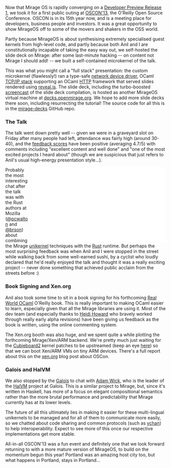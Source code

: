 Now that Mirage OS is rapidly converging on a
[Developer Preview Release 1](http://github.com/avsm/mirage/issues/102), we
took it for a first public outing at
[OSCON'13](http://www.oscon.com/oscon2013/), the O'Reilly Open Source
Conference. OSCON is in its 15th year now, and is a meeting place for
developers, business people and investors. It was a great opportunity to show
MirageOS off to some of the movers and shakers in the OSS world.

Partly because MirageOS is about synthesising extremely specialised guest
kernels from high-level code, and partly because both Anil and I are
constitutionally incapable of taking the easy way out, we self-hosted the
slide deck on Mirage: after some last-minute hacking -- on content not Mirage
I should add! -- we built a self-contained microkernel of the talk.

This was what you might call a "full stack" presentation: the custom
microkernel (flawlessly!) ran a type-safe
[network device driver](https://github.com/mirage/mirage-platform/blob/master/xen/lib/netif.ml),
OCaml [TCP/IP stack](http://github.com/mirage/mirage-net) supporting an OCaml
[HTTP](http://github.com/mirage/ocaml-cohttp) framework that served slides
rendered using [reveal.js](http://lab.hakim.se/reveal-js/). The slide deck,
including the turbo-boosted
[screencast](http://www.youtube.com/watch?v=2Mx8Bd5JYyo) of the slide deck
compilation, is hosted as another MirageOS virtual machine at
[decks.openmirage.org](http://decks.openmirage.org/). We hope to add more
slide decks there soon, including resurrecting the tutorial! The source code
for all this is in the [mirage-decks](http://github.com/mirage/mirage-decks)
GitHub repo.

### The Talk

The talk went down pretty well -- given we were in a graveyard slot on Friday
after many people had left, attendance was fairly high (around 30-40), and the
[feedback scores](http://www.oscon.com/oscon2013/public/schedule/detail/28956)
have been positive (averaging 4.7/5) with comments including "excellent
content and well done" and "one of the most excited projects I heard about"
(though we are suspicious that just refers to Anil's usual high-energy
presentation style...).

<iframe align="right" style="margin-left: 10px;" width="420" height="235" src="//www.youtube-nocookie.com/embed/2Mx8Bd5JYyo" frameborder="0" allowfullscreen="1"> </iframe>

Probably the most interesting chat after the talk was with the Rust authors
at Mozilla ([@pcwalton](http://twitter.com/pcwalton) and
[@brson](https://github.com/brson)) about combining the Mirage
[unikernel](http://anil.recoil.org/papers/2013-asplos-mirage.pdf) techniques
with the [Rust](http://www.rust-lang.org) runtime. But perhaps the most
surprising feedback was when Anil and I were stopped in the street while
walking back from some well-earned sushi, by a cyclist who loudly declared
that he'd really enjoyed the talk and thought it was a really exciting project
-- never done something that achieved public acclaim from the streets before
:)

### Book Signing and Xen.org

Anil also took some time to sit in a book signing for his forthcoming
[Real World OCaml](http://realworldocaml.org) O'Reilly book.  This is
really important to making OCaml easier to learn, especially given that
all the Mirage libraries are using it.  Most of the dev team (and especially
thanks to [Heidi Howard](https://twitter.com/heidiann360) who bravely worked
through really early alpha revisions) have been giving
us feedback as the book is written, using the online commenting system.

The Xen.org booth was also huge, and we spent quite a while plotting the
forthcoming Mirage/Xen/ARM backend. We're pretty much just waiting for the
[Cubieboard2](http://cubieboard.org) kernel patches to be upstreamed (keep an
eye [here](http://linux-sunxi.org/Main_Page)) so that we can boot Xen/ARM VMs
on tiny ARM devices.  There's a full report about this on the
[xen.org](http://blog.xen.org/index.php/2013/07/31/the-xen-project-at-oscon/)
blog post about OSCon.

### Galois and HalVM

We also stopped by the [Galois](http://corp.galois.com) to chat with [Adam
Wick](https://twitter.com/acwpdx), who is the leader of the
[HalVM](http://corp.galois.com/halvm) project at Galois. This is a similar
project to Mirage, but, since it's written in Haskell, has more of a focus
on elegant compositional semantics rather than the more brutal performance
and predictability that Mirage currently has at its lower levels.

The future of all this ultimately lies in making it easier for these
multi-lingual unikernels to be managed and for all of them to communicate more
easily, so we chatted about code sharing and common protocols (such as
[vchan](https://github.com/vbmithr/ocaml-vchan)) to help interoperability.
Expect to see more of this once our respective implementations get more
stable.

All-in-all OSCON'13 was a fun event and definitely one that we look forward
returning to with a more mature version of MirageOS, to build on the momentum
begun this year!  Portland was an amazing host city too, but what happens in
Portland, stays in Portland...
